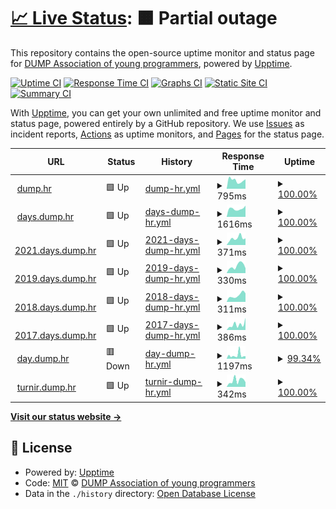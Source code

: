 # [📈 Live Status](https://dump-hr.github.io/uptime): <!--live status--> **🟧 Partial outage**

This repository contains the open-source uptime monitor and status page for [DUMP Association of young programmers](http://dump.hr/), powered by [Upptime](https://github.com/upptime/upptime).

[![Uptime CI](https://github.com/dump-hr/uptime/workflows/Uptime%20CI/badge.svg)](https://github.com/dump-hr/uptime/actions?query=workflow%3A%22Uptime+CI%22)
[![Response Time CI](https://github.com/dump-hr/uptime/workflows/Response%20Time%20CI/badge.svg)](https://github.com/dump-hr/uptime/actions?query=workflow%3A%22Response+Time+CI%22)
[![Graphs CI](https://github.com/dump-hr/uptime/workflows/Graphs%20CI/badge.svg)](https://github.com/dump-hr/uptime/actions?query=workflow%3A%22Graphs+CI%22)
[![Static Site CI](https://github.com/dump-hr/uptime/workflows/Static%20Site%20CI/badge.svg)](https://github.com/dump-hr/uptime/actions?query=workflow%3A%22Static+Site+CI%22)
[![Summary CI](https://github.com/dump-hr/uptime/workflows/Summary%20CI/badge.svg)](https://github.com/dump-hr/uptime/actions?query=workflow%3A%22Summary+CI%22)

With [Upptime](https://upptime.js.org), you can get your own unlimited and free uptime monitor and status page, powered entirely by a GitHub repository. We use [Issues](https://github.com/dump-hr/uptime/issues) as incident reports, [Actions](https://github.com/dump-hr/uptime/actions) as uptime monitors, and [Pages](https://dump-hr.github.io/uptime) for the status page.

<!--start: status pages-->
<!-- This summary is generated by Upptime (https://github.com/upptime/upptime) -->
<!-- Do not edit this manually, your changes will be overwritten -->
<!-- prettier-ignore -->
| URL | Status | History | Response Time | Uptime |
| --- | ------ | ------- | ------------- | ------ |
| <img alt="" src="https://icons.duckduckgo.com/ip3/dump.hr.ico" height="13"> [dump.hr](https://dump.hr/) | 🟩 Up | [dump-hr.yml](https://github.com/dump-hr/uptime/commits/HEAD/history/dump-hr.yml) | <details><summary><img alt="Response time graph" src="./graphs/dump-hr/response-time-week.png" height="20"> 795ms</summary><br><a href="https://dump-hr.github.io/uptime/history/dump-hr"><img alt="Response time 817" src="https://img.shields.io/endpoint?url=https%3A%2F%2Fraw.githubusercontent.com%2Fdump-hr%2Fuptime%2FHEAD%2Fapi%2Fdump-hr%2Fresponse-time.json"></a><br><a href="https://dump-hr.github.io/uptime/history/dump-hr"><img alt="24-hour response time 896" src="https://img.shields.io/endpoint?url=https%3A%2F%2Fraw.githubusercontent.com%2Fdump-hr%2Fuptime%2FHEAD%2Fapi%2Fdump-hr%2Fresponse-time-day.json"></a><br><a href="https://dump-hr.github.io/uptime/history/dump-hr"><img alt="7-day response time 795" src="https://img.shields.io/endpoint?url=https%3A%2F%2Fraw.githubusercontent.com%2Fdump-hr%2Fuptime%2FHEAD%2Fapi%2Fdump-hr%2Fresponse-time-week.json"></a><br><a href="https://dump-hr.github.io/uptime/history/dump-hr"><img alt="30-day response time 751" src="https://img.shields.io/endpoint?url=https%3A%2F%2Fraw.githubusercontent.com%2Fdump-hr%2Fuptime%2FHEAD%2Fapi%2Fdump-hr%2Fresponse-time-month.json"></a><br><a href="https://dump-hr.github.io/uptime/history/dump-hr"><img alt="1-year response time 817" src="https://img.shields.io/endpoint?url=https%3A%2F%2Fraw.githubusercontent.com%2Fdump-hr%2Fuptime%2FHEAD%2Fapi%2Fdump-hr%2Fresponse-time-year.json"></a></details> | <details><summary><a href="https://dump-hr.github.io/uptime/history/dump-hr">100.00%</a></summary><a href="https://dump-hr.github.io/uptime/history/dump-hr"><img alt="All-time uptime 99.98%" src="https://img.shields.io/endpoint?url=https%3A%2F%2Fraw.githubusercontent.com%2Fdump-hr%2Fuptime%2FHEAD%2Fapi%2Fdump-hr%2Fuptime.json"></a><br><a href="https://dump-hr.github.io/uptime/history/dump-hr"><img alt="24-hour uptime 100.00%" src="https://img.shields.io/endpoint?url=https%3A%2F%2Fraw.githubusercontent.com%2Fdump-hr%2Fuptime%2FHEAD%2Fapi%2Fdump-hr%2Fuptime-day.json"></a><br><a href="https://dump-hr.github.io/uptime/history/dump-hr"><img alt="7-day uptime 100.00%" src="https://img.shields.io/endpoint?url=https%3A%2F%2Fraw.githubusercontent.com%2Fdump-hr%2Fuptime%2FHEAD%2Fapi%2Fdump-hr%2Fuptime-week.json"></a><br><a href="https://dump-hr.github.io/uptime/history/dump-hr"><img alt="30-day uptime 99.94%" src="https://img.shields.io/endpoint?url=https%3A%2F%2Fraw.githubusercontent.com%2Fdump-hr%2Fuptime%2FHEAD%2Fapi%2Fdump-hr%2Fuptime-month.json"></a><br><a href="https://dump-hr.github.io/uptime/history/dump-hr"><img alt="1-year uptime 99.98%" src="https://img.shields.io/endpoint?url=https%3A%2F%2Fraw.githubusercontent.com%2Fdump-hr%2Fuptime%2FHEAD%2Fapi%2Fdump-hr%2Fuptime-year.json"></a></details>
| <img alt="" src="https://icons.duckduckgo.com/ip3/days.dump.hr.ico" height="13"> [days.dump.hr](https://days.dump.hr/) | 🟩 Up | [days-dump-hr.yml](https://github.com/dump-hr/uptime/commits/HEAD/history/days-dump-hr.yml) | <details><summary><img alt="Response time graph" src="./graphs/days-dump-hr/response-time-week.png" height="20"> 1616ms</summary><br><a href="https://dump-hr.github.io/uptime/history/days-dump-hr"><img alt="Response time 1970" src="https://img.shields.io/endpoint?url=https%3A%2F%2Fraw.githubusercontent.com%2Fdump-hr%2Fuptime%2FHEAD%2Fapi%2Fdays-dump-hr%2Fresponse-time.json"></a><br><a href="https://dump-hr.github.io/uptime/history/days-dump-hr"><img alt="24-hour response time 2205" src="https://img.shields.io/endpoint?url=https%3A%2F%2Fraw.githubusercontent.com%2Fdump-hr%2Fuptime%2FHEAD%2Fapi%2Fdays-dump-hr%2Fresponse-time-day.json"></a><br><a href="https://dump-hr.github.io/uptime/history/days-dump-hr"><img alt="7-day response time 1616" src="https://img.shields.io/endpoint?url=https%3A%2F%2Fraw.githubusercontent.com%2Fdump-hr%2Fuptime%2FHEAD%2Fapi%2Fdays-dump-hr%2Fresponse-time-week.json"></a><br><a href="https://dump-hr.github.io/uptime/history/days-dump-hr"><img alt="30-day response time 1720" src="https://img.shields.io/endpoint?url=https%3A%2F%2Fraw.githubusercontent.com%2Fdump-hr%2Fuptime%2FHEAD%2Fapi%2Fdays-dump-hr%2Fresponse-time-month.json"></a><br><a href="https://dump-hr.github.io/uptime/history/days-dump-hr"><img alt="1-year response time 1970" src="https://img.shields.io/endpoint?url=https%3A%2F%2Fraw.githubusercontent.com%2Fdump-hr%2Fuptime%2FHEAD%2Fapi%2Fdays-dump-hr%2Fresponse-time-year.json"></a></details> | <details><summary><a href="https://dump-hr.github.io/uptime/history/days-dump-hr">100.00%</a></summary><a href="https://dump-hr.github.io/uptime/history/days-dump-hr"><img alt="All-time uptime 99.86%" src="https://img.shields.io/endpoint?url=https%3A%2F%2Fraw.githubusercontent.com%2Fdump-hr%2Fuptime%2FHEAD%2Fapi%2Fdays-dump-hr%2Fuptime.json"></a><br><a href="https://dump-hr.github.io/uptime/history/days-dump-hr"><img alt="24-hour uptime 100.00%" src="https://img.shields.io/endpoint?url=https%3A%2F%2Fraw.githubusercontent.com%2Fdump-hr%2Fuptime%2FHEAD%2Fapi%2Fdays-dump-hr%2Fuptime-day.json"></a><br><a href="https://dump-hr.github.io/uptime/history/days-dump-hr"><img alt="7-day uptime 100.00%" src="https://img.shields.io/endpoint?url=https%3A%2F%2Fraw.githubusercontent.com%2Fdump-hr%2Fuptime%2FHEAD%2Fapi%2Fdays-dump-hr%2Fuptime-week.json"></a><br><a href="https://dump-hr.github.io/uptime/history/days-dump-hr"><img alt="30-day uptime 99.85%" src="https://img.shields.io/endpoint?url=https%3A%2F%2Fraw.githubusercontent.com%2Fdump-hr%2Fuptime%2FHEAD%2Fapi%2Fdays-dump-hr%2Fuptime-month.json"></a><br><a href="https://dump-hr.github.io/uptime/history/days-dump-hr"><img alt="1-year uptime 99.86%" src="https://img.shields.io/endpoint?url=https%3A%2F%2Fraw.githubusercontent.com%2Fdump-hr%2Fuptime%2FHEAD%2Fapi%2Fdays-dump-hr%2Fuptime-year.json"></a></details>
| <img alt="" src="https://icons.duckduckgo.com/ip3/2021.days.dump.hr.ico" height="13"> [2021.days.dump.hr](https://2021.days.dump.hr/) | 🟩 Up | [2021-days-dump-hr.yml](https://github.com/dump-hr/uptime/commits/HEAD/history/2021-days-dump-hr.yml) | <details><summary><img alt="Response time graph" src="./graphs/2021-days-dump-hr/response-time-week.png" height="20"> 371ms</summary><br><a href="https://dump-hr.github.io/uptime/history/2021-days-dump-hr"><img alt="Response time 430" src="https://img.shields.io/endpoint?url=https%3A%2F%2Fraw.githubusercontent.com%2Fdump-hr%2Fuptime%2FHEAD%2Fapi%2F2021-days-dump-hr%2Fresponse-time.json"></a><br><a href="https://dump-hr.github.io/uptime/history/2021-days-dump-hr"><img alt="24-hour response time 365" src="https://img.shields.io/endpoint?url=https%3A%2F%2Fraw.githubusercontent.com%2Fdump-hr%2Fuptime%2FHEAD%2Fapi%2F2021-days-dump-hr%2Fresponse-time-day.json"></a><br><a href="https://dump-hr.github.io/uptime/history/2021-days-dump-hr"><img alt="7-day response time 371" src="https://img.shields.io/endpoint?url=https%3A%2F%2Fraw.githubusercontent.com%2Fdump-hr%2Fuptime%2FHEAD%2Fapi%2F2021-days-dump-hr%2Fresponse-time-week.json"></a><br><a href="https://dump-hr.github.io/uptime/history/2021-days-dump-hr"><img alt="30-day response time 368" src="https://img.shields.io/endpoint?url=https%3A%2F%2Fraw.githubusercontent.com%2Fdump-hr%2Fuptime%2FHEAD%2Fapi%2F2021-days-dump-hr%2Fresponse-time-month.json"></a><br><a href="https://dump-hr.github.io/uptime/history/2021-days-dump-hr"><img alt="1-year response time 430" src="https://img.shields.io/endpoint?url=https%3A%2F%2Fraw.githubusercontent.com%2Fdump-hr%2Fuptime%2FHEAD%2Fapi%2F2021-days-dump-hr%2Fresponse-time-year.json"></a></details> | <details><summary><a href="https://dump-hr.github.io/uptime/history/2021-days-dump-hr">100.00%</a></summary><a href="https://dump-hr.github.io/uptime/history/2021-days-dump-hr"><img alt="All-time uptime 100.00%" src="https://img.shields.io/endpoint?url=https%3A%2F%2Fraw.githubusercontent.com%2Fdump-hr%2Fuptime%2FHEAD%2Fapi%2F2021-days-dump-hr%2Fuptime.json"></a><br><a href="https://dump-hr.github.io/uptime/history/2021-days-dump-hr"><img alt="24-hour uptime 100.00%" src="https://img.shields.io/endpoint?url=https%3A%2F%2Fraw.githubusercontent.com%2Fdump-hr%2Fuptime%2FHEAD%2Fapi%2F2021-days-dump-hr%2Fuptime-day.json"></a><br><a href="https://dump-hr.github.io/uptime/history/2021-days-dump-hr"><img alt="7-day uptime 100.00%" src="https://img.shields.io/endpoint?url=https%3A%2F%2Fraw.githubusercontent.com%2Fdump-hr%2Fuptime%2FHEAD%2Fapi%2F2021-days-dump-hr%2Fuptime-week.json"></a><br><a href="https://dump-hr.github.io/uptime/history/2021-days-dump-hr"><img alt="30-day uptime 100.00%" src="https://img.shields.io/endpoint?url=https%3A%2F%2Fraw.githubusercontent.com%2Fdump-hr%2Fuptime%2FHEAD%2Fapi%2F2021-days-dump-hr%2Fuptime-month.json"></a><br><a href="https://dump-hr.github.io/uptime/history/2021-days-dump-hr"><img alt="1-year uptime 100.00%" src="https://img.shields.io/endpoint?url=https%3A%2F%2Fraw.githubusercontent.com%2Fdump-hr%2Fuptime%2FHEAD%2Fapi%2F2021-days-dump-hr%2Fuptime-year.json"></a></details>
| <img alt="" src="https://icons.duckduckgo.com/ip3/2019.days.dump.hr.ico" height="13"> [2019.days.dump.hr](https://2019.days.dump.hr/) | 🟩 Up | [2019-days-dump-hr.yml](https://github.com/dump-hr/uptime/commits/HEAD/history/2019-days-dump-hr.yml) | <details><summary><img alt="Response time graph" src="./graphs/2019-days-dump-hr/response-time-week.png" height="20"> 330ms</summary><br><a href="https://dump-hr.github.io/uptime/history/2019-days-dump-hr"><img alt="Response time 383" src="https://img.shields.io/endpoint?url=https%3A%2F%2Fraw.githubusercontent.com%2Fdump-hr%2Fuptime%2FHEAD%2Fapi%2F2019-days-dump-hr%2Fresponse-time.json"></a><br><a href="https://dump-hr.github.io/uptime/history/2019-days-dump-hr"><img alt="24-hour response time 225" src="https://img.shields.io/endpoint?url=https%3A%2F%2Fraw.githubusercontent.com%2Fdump-hr%2Fuptime%2FHEAD%2Fapi%2F2019-days-dump-hr%2Fresponse-time-day.json"></a><br><a href="https://dump-hr.github.io/uptime/history/2019-days-dump-hr"><img alt="7-day response time 330" src="https://img.shields.io/endpoint?url=https%3A%2F%2Fraw.githubusercontent.com%2Fdump-hr%2Fuptime%2FHEAD%2Fapi%2F2019-days-dump-hr%2Fresponse-time-week.json"></a><br><a href="https://dump-hr.github.io/uptime/history/2019-days-dump-hr"><img alt="30-day response time 393" src="https://img.shields.io/endpoint?url=https%3A%2F%2Fraw.githubusercontent.com%2Fdump-hr%2Fuptime%2FHEAD%2Fapi%2F2019-days-dump-hr%2Fresponse-time-month.json"></a><br><a href="https://dump-hr.github.io/uptime/history/2019-days-dump-hr"><img alt="1-year response time 383" src="https://img.shields.io/endpoint?url=https%3A%2F%2Fraw.githubusercontent.com%2Fdump-hr%2Fuptime%2FHEAD%2Fapi%2F2019-days-dump-hr%2Fresponse-time-year.json"></a></details> | <details><summary><a href="https://dump-hr.github.io/uptime/history/2019-days-dump-hr">100.00%</a></summary><a href="https://dump-hr.github.io/uptime/history/2019-days-dump-hr"><img alt="All-time uptime 100.00%" src="https://img.shields.io/endpoint?url=https%3A%2F%2Fraw.githubusercontent.com%2Fdump-hr%2Fuptime%2FHEAD%2Fapi%2F2019-days-dump-hr%2Fuptime.json"></a><br><a href="https://dump-hr.github.io/uptime/history/2019-days-dump-hr"><img alt="24-hour uptime 100.00%" src="https://img.shields.io/endpoint?url=https%3A%2F%2Fraw.githubusercontent.com%2Fdump-hr%2Fuptime%2FHEAD%2Fapi%2F2019-days-dump-hr%2Fuptime-day.json"></a><br><a href="https://dump-hr.github.io/uptime/history/2019-days-dump-hr"><img alt="7-day uptime 100.00%" src="https://img.shields.io/endpoint?url=https%3A%2F%2Fraw.githubusercontent.com%2Fdump-hr%2Fuptime%2FHEAD%2Fapi%2F2019-days-dump-hr%2Fuptime-week.json"></a><br><a href="https://dump-hr.github.io/uptime/history/2019-days-dump-hr"><img alt="30-day uptime 100.00%" src="https://img.shields.io/endpoint?url=https%3A%2F%2Fraw.githubusercontent.com%2Fdump-hr%2Fuptime%2FHEAD%2Fapi%2F2019-days-dump-hr%2Fuptime-month.json"></a><br><a href="https://dump-hr.github.io/uptime/history/2019-days-dump-hr"><img alt="1-year uptime 100.00%" src="https://img.shields.io/endpoint?url=https%3A%2F%2Fraw.githubusercontent.com%2Fdump-hr%2Fuptime%2FHEAD%2Fapi%2F2019-days-dump-hr%2Fuptime-year.json"></a></details>
| <img alt="" src="https://icons.duckduckgo.com/ip3/2018.days.dump.hr.ico" height="13"> [2018.days.dump.hr](https://2018.days.dump.hr/) | 🟩 Up | [2018-days-dump-hr.yml](https://github.com/dump-hr/uptime/commits/HEAD/history/2018-days-dump-hr.yml) | <details><summary><img alt="Response time graph" src="./graphs/2018-days-dump-hr/response-time-week.png" height="20"> 311ms</summary><br><a href="https://dump-hr.github.io/uptime/history/2018-days-dump-hr"><img alt="Response time 343" src="https://img.shields.io/endpoint?url=https%3A%2F%2Fraw.githubusercontent.com%2Fdump-hr%2Fuptime%2FHEAD%2Fapi%2F2018-days-dump-hr%2Fresponse-time.json"></a><br><a href="https://dump-hr.github.io/uptime/history/2018-days-dump-hr"><img alt="24-hour response time 403" src="https://img.shields.io/endpoint?url=https%3A%2F%2Fraw.githubusercontent.com%2Fdump-hr%2Fuptime%2FHEAD%2Fapi%2F2018-days-dump-hr%2Fresponse-time-day.json"></a><br><a href="https://dump-hr.github.io/uptime/history/2018-days-dump-hr"><img alt="7-day response time 311" src="https://img.shields.io/endpoint?url=https%3A%2F%2Fraw.githubusercontent.com%2Fdump-hr%2Fuptime%2FHEAD%2Fapi%2F2018-days-dump-hr%2Fresponse-time-week.json"></a><br><a href="https://dump-hr.github.io/uptime/history/2018-days-dump-hr"><img alt="30-day response time 296" src="https://img.shields.io/endpoint?url=https%3A%2F%2Fraw.githubusercontent.com%2Fdump-hr%2Fuptime%2FHEAD%2Fapi%2F2018-days-dump-hr%2Fresponse-time-month.json"></a><br><a href="https://dump-hr.github.io/uptime/history/2018-days-dump-hr"><img alt="1-year response time 343" src="https://img.shields.io/endpoint?url=https%3A%2F%2Fraw.githubusercontent.com%2Fdump-hr%2Fuptime%2FHEAD%2Fapi%2F2018-days-dump-hr%2Fresponse-time-year.json"></a></details> | <details><summary><a href="https://dump-hr.github.io/uptime/history/2018-days-dump-hr">100.00%</a></summary><a href="https://dump-hr.github.io/uptime/history/2018-days-dump-hr"><img alt="All-time uptime 100.00%" src="https://img.shields.io/endpoint?url=https%3A%2F%2Fraw.githubusercontent.com%2Fdump-hr%2Fuptime%2FHEAD%2Fapi%2F2018-days-dump-hr%2Fuptime.json"></a><br><a href="https://dump-hr.github.io/uptime/history/2018-days-dump-hr"><img alt="24-hour uptime 100.00%" src="https://img.shields.io/endpoint?url=https%3A%2F%2Fraw.githubusercontent.com%2Fdump-hr%2Fuptime%2FHEAD%2Fapi%2F2018-days-dump-hr%2Fuptime-day.json"></a><br><a href="https://dump-hr.github.io/uptime/history/2018-days-dump-hr"><img alt="7-day uptime 100.00%" src="https://img.shields.io/endpoint?url=https%3A%2F%2Fraw.githubusercontent.com%2Fdump-hr%2Fuptime%2FHEAD%2Fapi%2F2018-days-dump-hr%2Fuptime-week.json"></a><br><a href="https://dump-hr.github.io/uptime/history/2018-days-dump-hr"><img alt="30-day uptime 100.00%" src="https://img.shields.io/endpoint?url=https%3A%2F%2Fraw.githubusercontent.com%2Fdump-hr%2Fuptime%2FHEAD%2Fapi%2F2018-days-dump-hr%2Fuptime-month.json"></a><br><a href="https://dump-hr.github.io/uptime/history/2018-days-dump-hr"><img alt="1-year uptime 100.00%" src="https://img.shields.io/endpoint?url=https%3A%2F%2Fraw.githubusercontent.com%2Fdump-hr%2Fuptime%2FHEAD%2Fapi%2F2018-days-dump-hr%2Fuptime-year.json"></a></details>
| <img alt="" src="https://icons.duckduckgo.com/ip3/2017.days.dump.hr.ico" height="13"> [2017.days.dump.hr](https://2017.days.dump.hr/) | 🟩 Up | [2017-days-dump-hr.yml](https://github.com/dump-hr/uptime/commits/HEAD/history/2017-days-dump-hr.yml) | <details><summary><img alt="Response time graph" src="./graphs/2017-days-dump-hr/response-time-week.png" height="20"> 386ms</summary><br><a href="https://dump-hr.github.io/uptime/history/2017-days-dump-hr"><img alt="Response time 384" src="https://img.shields.io/endpoint?url=https%3A%2F%2Fraw.githubusercontent.com%2Fdump-hr%2Fuptime%2FHEAD%2Fapi%2F2017-days-dump-hr%2Fresponse-time.json"></a><br><a href="https://dump-hr.github.io/uptime/history/2017-days-dump-hr"><img alt="24-hour response time 860" src="https://img.shields.io/endpoint?url=https%3A%2F%2Fraw.githubusercontent.com%2Fdump-hr%2Fuptime%2FHEAD%2Fapi%2F2017-days-dump-hr%2Fresponse-time-day.json"></a><br><a href="https://dump-hr.github.io/uptime/history/2017-days-dump-hr"><img alt="7-day response time 386" src="https://img.shields.io/endpoint?url=https%3A%2F%2Fraw.githubusercontent.com%2Fdump-hr%2Fuptime%2FHEAD%2Fapi%2F2017-days-dump-hr%2Fresponse-time-week.json"></a><br><a href="https://dump-hr.github.io/uptime/history/2017-days-dump-hr"><img alt="30-day response time 479" src="https://img.shields.io/endpoint?url=https%3A%2F%2Fraw.githubusercontent.com%2Fdump-hr%2Fuptime%2FHEAD%2Fapi%2F2017-days-dump-hr%2Fresponse-time-month.json"></a><br><a href="https://dump-hr.github.io/uptime/history/2017-days-dump-hr"><img alt="1-year response time 384" src="https://img.shields.io/endpoint?url=https%3A%2F%2Fraw.githubusercontent.com%2Fdump-hr%2Fuptime%2FHEAD%2Fapi%2F2017-days-dump-hr%2Fresponse-time-year.json"></a></details> | <details><summary><a href="https://dump-hr.github.io/uptime/history/2017-days-dump-hr">100.00%</a></summary><a href="https://dump-hr.github.io/uptime/history/2017-days-dump-hr"><img alt="All-time uptime 100.00%" src="https://img.shields.io/endpoint?url=https%3A%2F%2Fraw.githubusercontent.com%2Fdump-hr%2Fuptime%2FHEAD%2Fapi%2F2017-days-dump-hr%2Fuptime.json"></a><br><a href="https://dump-hr.github.io/uptime/history/2017-days-dump-hr"><img alt="24-hour uptime 100.00%" src="https://img.shields.io/endpoint?url=https%3A%2F%2Fraw.githubusercontent.com%2Fdump-hr%2Fuptime%2FHEAD%2Fapi%2F2017-days-dump-hr%2Fuptime-day.json"></a><br><a href="https://dump-hr.github.io/uptime/history/2017-days-dump-hr"><img alt="7-day uptime 100.00%" src="https://img.shields.io/endpoint?url=https%3A%2F%2Fraw.githubusercontent.com%2Fdump-hr%2Fuptime%2FHEAD%2Fapi%2F2017-days-dump-hr%2Fuptime-week.json"></a><br><a href="https://dump-hr.github.io/uptime/history/2017-days-dump-hr"><img alt="30-day uptime 100.00%" src="https://img.shields.io/endpoint?url=https%3A%2F%2Fraw.githubusercontent.com%2Fdump-hr%2Fuptime%2FHEAD%2Fapi%2F2017-days-dump-hr%2Fuptime-month.json"></a><br><a href="https://dump-hr.github.io/uptime/history/2017-days-dump-hr"><img alt="1-year uptime 100.00%" src="https://img.shields.io/endpoint?url=https%3A%2F%2Fraw.githubusercontent.com%2Fdump-hr%2Fuptime%2FHEAD%2Fapi%2F2017-days-dump-hr%2Fuptime-year.json"></a></details>
| <img alt="" src="https://icons.duckduckgo.com/ip3/day.dump.hr.ico" height="13"> [day.dump.hr](https://day.dump.hr/) | 🟥 Down | [day-dump-hr.yml](https://github.com/dump-hr/uptime/commits/HEAD/history/day-dump-hr.yml) | <details><summary><img alt="Response time graph" src="./graphs/day-dump-hr/response-time-week.png" height="20"> 1197ms</summary><br><a href="https://dump-hr.github.io/uptime/history/day-dump-hr"><img alt="Response time 1024" src="https://img.shields.io/endpoint?url=https%3A%2F%2Fraw.githubusercontent.com%2Fdump-hr%2Fuptime%2FHEAD%2Fapi%2Fday-dump-hr%2Fresponse-time.json"></a><br><a href="https://dump-hr.github.io/uptime/history/day-dump-hr"><img alt="24-hour response time 867" src="https://img.shields.io/endpoint?url=https%3A%2F%2Fraw.githubusercontent.com%2Fdump-hr%2Fuptime%2FHEAD%2Fapi%2Fday-dump-hr%2Fresponse-time-day.json"></a><br><a href="https://dump-hr.github.io/uptime/history/day-dump-hr"><img alt="7-day response time 1197" src="https://img.shields.io/endpoint?url=https%3A%2F%2Fraw.githubusercontent.com%2Fdump-hr%2Fuptime%2FHEAD%2Fapi%2Fday-dump-hr%2Fresponse-time-week.json"></a><br><a href="https://dump-hr.github.io/uptime/history/day-dump-hr"><img alt="30-day response time 1075" src="https://img.shields.io/endpoint?url=https%3A%2F%2Fraw.githubusercontent.com%2Fdump-hr%2Fuptime%2FHEAD%2Fapi%2Fday-dump-hr%2Fresponse-time-month.json"></a><br><a href="https://dump-hr.github.io/uptime/history/day-dump-hr"><img alt="1-year response time 1024" src="https://img.shields.io/endpoint?url=https%3A%2F%2Fraw.githubusercontent.com%2Fdump-hr%2Fuptime%2FHEAD%2Fapi%2Fday-dump-hr%2Fresponse-time-year.json"></a></details> | <details><summary><a href="https://dump-hr.github.io/uptime/history/day-dump-hr">99.34%</a></summary><a href="https://dump-hr.github.io/uptime/history/day-dump-hr"><img alt="All-time uptime 99.83%" src="https://img.shields.io/endpoint?url=https%3A%2F%2Fraw.githubusercontent.com%2Fdump-hr%2Fuptime%2FHEAD%2Fapi%2Fday-dump-hr%2Fuptime.json"></a><br><a href="https://dump-hr.github.io/uptime/history/day-dump-hr"><img alt="24-hour uptime 99.99%" src="https://img.shields.io/endpoint?url=https%3A%2F%2Fraw.githubusercontent.com%2Fdump-hr%2Fuptime%2FHEAD%2Fapi%2Fday-dump-hr%2Fuptime-day.json"></a><br><a href="https://dump-hr.github.io/uptime/history/day-dump-hr"><img alt="7-day uptime 99.34%" src="https://img.shields.io/endpoint?url=https%3A%2F%2Fraw.githubusercontent.com%2Fdump-hr%2Fuptime%2FHEAD%2Fapi%2Fday-dump-hr%2Fuptime-week.json"></a><br><a href="https://dump-hr.github.io/uptime/history/day-dump-hr"><img alt="30-day uptime 99.73%" src="https://img.shields.io/endpoint?url=https%3A%2F%2Fraw.githubusercontent.com%2Fdump-hr%2Fuptime%2FHEAD%2Fapi%2Fday-dump-hr%2Fuptime-month.json"></a><br><a href="https://dump-hr.github.io/uptime/history/day-dump-hr"><img alt="1-year uptime 99.83%" src="https://img.shields.io/endpoint?url=https%3A%2F%2Fraw.githubusercontent.com%2Fdump-hr%2Fuptime%2FHEAD%2Fapi%2Fday-dump-hr%2Fuptime-year.json"></a></details>
| <img alt="" src="https://icons.duckduckgo.com/ip3/turnir.dump.hr.ico" height="13"> [turnir.dump.hr](https://turnir.dump.hr) | 🟩 Up | [turnir-dump-hr.yml](https://github.com/dump-hr/uptime/commits/HEAD/history/turnir-dump-hr.yml) | <details><summary><img alt="Response time graph" src="./graphs/turnir-dump-hr/response-time-week.png" height="20"> 342ms</summary><br><a href="https://dump-hr.github.io/uptime/history/turnir-dump-hr"><img alt="Response time 326" src="https://img.shields.io/endpoint?url=https%3A%2F%2Fraw.githubusercontent.com%2Fdump-hr%2Fuptime%2FHEAD%2Fapi%2Fturnir-dump-hr%2Fresponse-time.json"></a><br><a href="https://dump-hr.github.io/uptime/history/turnir-dump-hr"><img alt="24-hour response time 253" src="https://img.shields.io/endpoint?url=https%3A%2F%2Fraw.githubusercontent.com%2Fdump-hr%2Fuptime%2FHEAD%2Fapi%2Fturnir-dump-hr%2Fresponse-time-day.json"></a><br><a href="https://dump-hr.github.io/uptime/history/turnir-dump-hr"><img alt="7-day response time 342" src="https://img.shields.io/endpoint?url=https%3A%2F%2Fraw.githubusercontent.com%2Fdump-hr%2Fuptime%2FHEAD%2Fapi%2Fturnir-dump-hr%2Fresponse-time-week.json"></a><br><a href="https://dump-hr.github.io/uptime/history/turnir-dump-hr"><img alt="30-day response time 336" src="https://img.shields.io/endpoint?url=https%3A%2F%2Fraw.githubusercontent.com%2Fdump-hr%2Fuptime%2FHEAD%2Fapi%2Fturnir-dump-hr%2Fresponse-time-month.json"></a><br><a href="https://dump-hr.github.io/uptime/history/turnir-dump-hr"><img alt="1-year response time 326" src="https://img.shields.io/endpoint?url=https%3A%2F%2Fraw.githubusercontent.com%2Fdump-hr%2Fuptime%2FHEAD%2Fapi%2Fturnir-dump-hr%2Fresponse-time-year.json"></a></details> | <details><summary><a href="https://dump-hr.github.io/uptime/history/turnir-dump-hr">100.00%</a></summary><a href="https://dump-hr.github.io/uptime/history/turnir-dump-hr"><img alt="All-time uptime 100.00%" src="https://img.shields.io/endpoint?url=https%3A%2F%2Fraw.githubusercontent.com%2Fdump-hr%2Fuptime%2FHEAD%2Fapi%2Fturnir-dump-hr%2Fuptime.json"></a><br><a href="https://dump-hr.github.io/uptime/history/turnir-dump-hr"><img alt="24-hour uptime 100.00%" src="https://img.shields.io/endpoint?url=https%3A%2F%2Fraw.githubusercontent.com%2Fdump-hr%2Fuptime%2FHEAD%2Fapi%2Fturnir-dump-hr%2Fuptime-day.json"></a><br><a href="https://dump-hr.github.io/uptime/history/turnir-dump-hr"><img alt="7-day uptime 100.00%" src="https://img.shields.io/endpoint?url=https%3A%2F%2Fraw.githubusercontent.com%2Fdump-hr%2Fuptime%2FHEAD%2Fapi%2Fturnir-dump-hr%2Fuptime-week.json"></a><br><a href="https://dump-hr.github.io/uptime/history/turnir-dump-hr"><img alt="30-day uptime 100.00%" src="https://img.shields.io/endpoint?url=https%3A%2F%2Fraw.githubusercontent.com%2Fdump-hr%2Fuptime%2FHEAD%2Fapi%2Fturnir-dump-hr%2Fuptime-month.json"></a><br><a href="https://dump-hr.github.io/uptime/history/turnir-dump-hr"><img alt="1-year uptime 100.00%" src="https://img.shields.io/endpoint?url=https%3A%2F%2Fraw.githubusercontent.com%2Fdump-hr%2Fuptime%2FHEAD%2Fapi%2Fturnir-dump-hr%2Fuptime-year.json"></a></details>

<!--end: status pages-->

[**Visit our status website →**](https://dump-hr.github.io/uptime)

## 📄 License

- Powered by: [Upptime](https://github.com/upptime/upptime)
- Code: [MIT](./LICENSE) © [DUMP Association of young programmers](http://dump.hr/)
- Data in the `./history` directory: [Open Database License](https://opendatacommons.org/licenses/odbl/1-0/)
